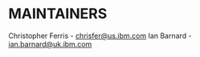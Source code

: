 # MAINTAINERS

Christopher Ferris - chrisfer@us.ibm.com
Ian Barnard        - ian.barnard@uk.ibm.com
